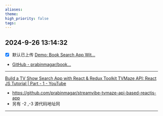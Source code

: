 ```yaml
---
aliases: 
theme: 
high_priority: false
tags:
---
```

2024-9-26 13:14:32
---

- [x]  默认已上传
[Demo: Book Search App Wit...](https://www.youtube.com/watch?v=abnn0C1YPS8)
- [GitHub - prabinmagar/book...](https://github.com/prabinmagar/booklib-app-using-react-js-and-openlib-api)

---
[Build a TV Show Search App with React & Redux Toolkit TVMaze API: React JS Tutorial | Part - 1 - YouTube](https://www.youtube.com/watch?v=6CRotje21Q8)
- https://github.com/prabinmagar/streamvibe-tvmaze-api-based-reactjs-app
- 另有 -2 ,-3 源代码地址同




---


